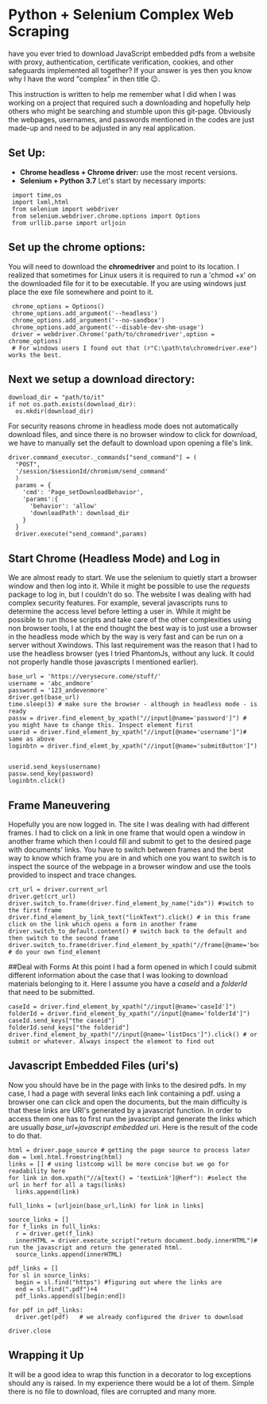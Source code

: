 
# Python + Selenium Complex Web Scraping
have you ever tried to download JavaScript embedded pdfs from a website with proxy,
 authentication, certificate verification, cookies, and other safeguards implemented
 all together? If your answer is yes then you know why I have the word "complex" in then
 title :wink:.

 This instruction is written to help me remember what I did when I was working on a project
 that required such a downloading and hopefully help others who might be searching and
 stumble upon this git-page. Obviously the webpages, usernames, and passwords mentioned in the codes are
 just made-up and need to be adjusted in any real application.

 ## Set Up:
 - **Chrome headless + Chrome driver:** use the most recent versions.
 - **Selenium + Python 3.7**
 Let's start by necessary imports:
```
 import time,os
 import lxml,html
 from selenium import webdriver
 from selenium.webdriver.chrome.options import Options
 from urllib.parse import urljoin
```

 ## Set up the chrome options:
 You will need to download the **chromedriver** and point to its location. I realized that sometimes for Linux users it is required to
 run a 'chmod +x' on the downloaded file for it to be executable. If you are using windows just place the exe file somewhere and point to it.

```{python}
 chrome_options = Options()
 chrome_options.add_argument('--headless')
 chrome_options.add_argument('--no-sandbox')
 chrome_options.add_argument('--disable-dev-shm-usage')
 driver = webdriver.Chrome('path/to/chromedriver',option = chrome_options)
 # For windows users I found out that (r"C:\path\to\chromedriver.exe") works the best.
```

 ## Next we setup a download directory:

```{python}
download_dir = "path/to/it"
if not os.path.exists(download_dir):
  os.mkdir(download_dir)
```

For security reasons chrome in headless mode does not automatically download files, and since there is no browser window to click for download, we have to manually set the default to download upon opening a file's link.

```{python}
driver.command_executor._commands["send_command"] = (
  "POST",
  '/session/$sessionId/chromium/send_command'
  )
  params = {
    'cmd': 'Page_setDownloadBehavior',
    'params':{
      'behavior': 'allow'
      'downloadPath': download_dir
    }
  }
  driver.execute("send_command",params)
```
## Start Chrome (Headless Mode) and Log in
We are almost ready to start. We use the selenium to quietly start a browser window and then log into it. While it might be possible to use the *requests* package to log in, but I couldn't do so. The website I was dealing with had complex security features. For example, several javascripts runs to determine the access level before letting a user in. While it might be possible to run those scripts and take care of the other complexities using non browser tools, I at the end thought the best way is to just use a browser in the headless mode which by the way is very fast and can be run on a server without Xwindows. This last requirement was the reason that I had to use the headless browser (yes I tried PhantomJs, without any luck. It could not properly handle those javascripts I mentioned earlier).

```{python}
base_url = 'https://verysecure.come/stuff/'
username = 'abc_andmore'
password = '123_andevenmore'
driver.get(base_url)
time.sleep(3) # make sure the browser - although in headless mode - is ready
passw = driver.find_element_by_xpath("//input[@name='password']") # you might have to change this. Inspect element first
userid = driver.find_element_by_xpath("//input[@name='username']")# same as above
loginbtn = driver.find_elemt_by_xpath("//input[@name='submitButton']")


userid.send_keys(username)
passw.send_key(password)
loginbtn.click()
```

## Frame Maneuvering
Hopefully you are now logged in. The site I was dealing with had different frames. I had to click on a link in one frame that would open a window in another frame which then I could fill and submit to get to the desired page with documents' links. You have to switch between frames and the best way to know which frame you are in and which one you want to switch is to inspect the source of the webpage in a browser window and use the tools provided to inspect and trace changes.

```{python}
crt_url = driver.current_url
driver.get(crt_url)
driver.switch_to.frame(driver.find_element_by_name("idx")) #switch to the first frame
driver.find_element_by_link_text("linkText").click() # in this frame click on the link which opens a form in another frame
driver.switch_to_default.content() # switch back to the default and then switch to the second frame
driver.switch_to.frame(driver.find_element_by_xpath("//frame[@name='body']")) # do your own find_element
```
##Deal with Forms
At this point I had a form opened in which I could submit different information about the case that I was looking to download materials belonging to it. Here I assume you have a *caseId* and a *folderId* that need to be submitted.

```{python}
caseId = driver.find_element_by_xpath("//input[@name='caseId']")
folderId = driver.find_element_by_xpath("//input[@name='folderId']")
caseId.send_keys["the caseid"]
folderId.send_keys["the folderid"]
driver.find_element_by_xpath("//input[@name='listDocs']").click() # or submit or whatever. Always inspect the element to find out
```
## Javascript Embedded Files (uri's) 
Now you should have be in the page with links to the desired pdfs. In my case, I had a page with several links each link containing a pdf. using a browser one can click and open the documents, but the main difficulty is that these links are URI's generated by a javascript function. In order to access them one has to first run the javascript and generate the links which are usually *base_url+javascript embedded uri*. Here is the result of the code to do that.

```{python}
html = driver.page_source # getting the page source to process later
dom = lxml.html.fromstring(html)
links = [] # using listcomp will be more concise but we go for readability here
for link in dom.xpath("//a[text() = 'textLink']@herf"): #select the url in herf for all a tags(links)
  links.append(link)

full_links = [urljoin(base_url,link) for link in links]

source_links = []
for f_links in full_links:
  r = driver.get(f_link)
  innerHTML = driver.execute_script("return document.body.innerHTML")# run the javascript and return the generated html.
  source_links.append(innerHTML)

pdf_links = []
for sl in source_links:
  begin = sl.find("https") #figuring out where the links are
  end = sl.find(".pdf")+4
  pdf_links.append(sl[begin:end])

for pdf in pdf_links:
  driver.get(pdf)   # we already configured the driver to download

driver.close
```
## Wrapping it Up
It will be a good idea to wrap this function in a decorator to log exceptions should any is raised. In my experience there would be a lot of them. Simple there is no file to download, files are corrupted and many more.  
